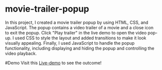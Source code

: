 
# movie-trailer-popup
In this project, I created a movie trailer popup by using HTML, CSS, and JavaScript. The popup contains a video trailer of a movie and a close icon to exit the popup. Click "Play trailer" in the live demo to open the video pop-up. I used CSS to style the layout and added transitions to make it look visually appealing. Finally, I used JavaScript to handle the popup functionality, including displaying and hiding the popup and controlling the video playback. 

#Demo
Visit this [Live-demo](https://trailer-popup.netlify.app/) to see the outcome!
